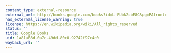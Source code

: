 ```yaml
---
content_type: external-resource
external_url: http://books.google.com/books?id=L-FUbk2cbE8C&pg=PAfrontcover
has_external_license_warning: true
license: https://en.wikipedia.org/wiki/All_rights_reserved
status: ''
title: Google Books
uid: 1a81a83d-0a7c-49dd-80c0-92742f97c4c0
wayback_url: ''
---
```

